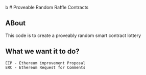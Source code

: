 b # Proveable Random Raffle Contracts


## ABout

This code is to create a proveably random smart contract lottery


## What we want it to do?

```
EIP - Ethereum improvement Proposal
ERC - Ethereum Request for Comments
```
